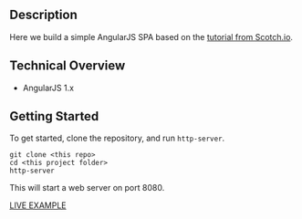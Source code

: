 ## Description
Here we build a simple AngularJS SPA based on the [tutorial from Scotch.io](https://scotch.io/tutorials/angularjs-multi-step-form-using-ui-router).

## Technical Overview
* AngularJS 1.x

## Getting Started
To get started, clone the repository, and run `http-server`.

```shell
git clone <this repo>
cd <this project folder>
http-server
```

This will start a web server on port 8080.


[LIVE EXAMPLE](https://bovojon.github.io/angular-interactive-form/#/form/profile)
